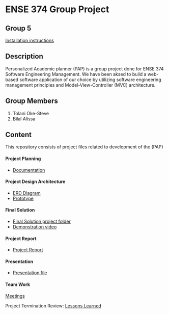 # ENSE 374 Group Project

## Group 5

[Installation instructions](https://github.com/ENSE374-F23/group5_proj/blob/main/PAP%20web%20app/readme.md) 

## Description

Personalized Academic planner (PAP) is a group project done for ENSE 374 Software Engineering Management. We have been aksed to build a web-based software application of our choice by utilizing software engineering management principles and Model-View-Controller (MVC) architecture. 

## Group Members

1. Tolani Oke-Steve
2. Bilal Alissa

## Content
This repository consists of project files related to development of the (PAP)

#### Project Planning
- [Documentation](https://github.com/ENSE374-F23/group5_proj/tree/main/Documents)

#### Project Design Architecture
- [ERD Diagram](https://github.com/ENSE374-F23/group5_proj/blob/main/Solutions/374F23Grp5Proj-PAP-ERD.png)
- [Prototype](https://github.com/ENSE374-F23/group5_proj/blob/main/Solutions/Screen_Recording_2023-11-29_at_1.22.11_PM.mov)

#### Final Solution
- [Final Solution project folder](https://github.com/ENSE374-F23/group5_proj/tree/main/Final_Solution/PAP)
- [Demonstration video](https://github.com/ENSE374-F23/group5_proj/blob/main/PAP%20web%20app/Screen_Recording_2023-12-13_at_8.12.24_PM.mov)

#### Project Report
- [Project Report](https://github.com/ENSE374-F23/group5_proj/blob/main/Techincal%20Report%20and%20slides/REPORT.md)

#### Presentation

- [Presentation file](https://github.com/ENSE374-F23/group5_proj/blob/main/Techincal%20Report%20and%20slides/Project_Presentation_ENSE%20374.pptx)

#### Team Work
 [Meetings](https://github.com/ENSE374-F23/group5_proj/tree/main/Meetings)

Project Termination Review: [Lessons Learned](https://github.com/ENSE374-F23/group5_proj/blob/main/Documents/Lessons%20Learned%20Report.docx)
